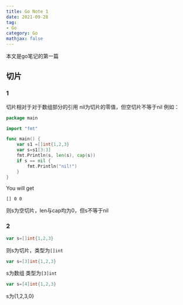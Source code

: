 ```yaml
---
title: Go Note 1
date: 2021-09-28
tag: 
- Go
category: Go
mathjax: false
---
```


本文是go笔记的第一篇
<!--more-->

## 切片
### 1
切片相对于对于数组部分的引用
nil为切片的零值，但空切片不等于nil
例如：
```go
package main

import "fmt"

func main() {
	var s1 =[]int{1,2,3}
	var s=s1[3:3]
	fmt.Println(s, len(s), cap(s))
	if s == nil {
		fmt.Println("nil!")
	}
}

```

You will get
```
[] 0 0
```
则s为空切片，len与cap均为0，但s不等于nil

### 2
```go
var s=[]int{1,2,3}
```
则s为切片，类型为`[]int`

```go
var s=[3]int{1,2,3}
```
s为数组 类型为`[3]int`

```go
var s=[4]int{1,2,3}
```
s为{1,2,3,0}
##
